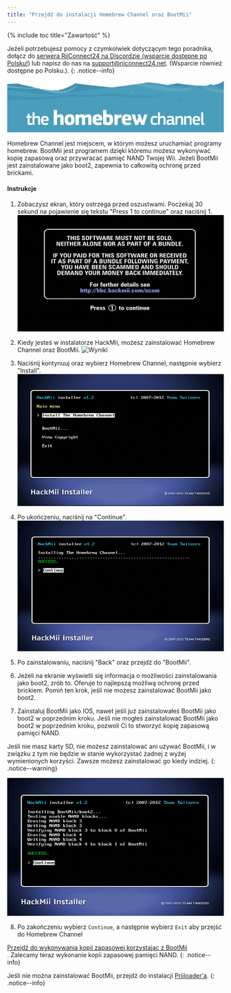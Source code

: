 ```yaml
---
title: "Przejdź do instalacji Homebrew Channel oraz BootMii"
---
```


{% include toc title="Zawartość" %}

Jeżeli potrzebujesz pomocy z czymkolwiek dotyczącym tego poradnika, dołącz do [serwera RiiConnect24 na Discordzie (wsparcie dostępne po Polsku!)](https://discord.gg/rc24) lub napisz do nas na [support@riiconnect24.net](mailto:support@riiconnect24.net). (Wsparcie również dostępne po Polsku.).
{: .notice--info}

![Logo HBC](/images/hbc.png)

Homebrew Channel jest miejscem, w którym możesz uruchamiać programy homebrew. BootMii jest programem dzięki któremu możesz wykonywać kopię zapasową oraz przywracać pamięć NAND Twojej Wii. Jeżeli BootMii jest zainstalowane jako boot2, zapewnia to całkowitą ochronę przed brickami.

#### Instrukcje

1. Zobaczysz ekran, który ostrzega przed oszustwami. Poczekaj 30 sekund na pojawienie się tekstu "Press 1 to continue" oraz naciśnij 1. ![Ekran z informacją o oszustwach](/images/Wii/ScamScreen.png)

2. Kiedy jesteś w instalatorze HackMii, możesz zainstalować Homebrew Channel oraz BootMii. ![Wyniki](/images/Wii/Results.png)

3. Naciśnij kontynuuj oraz wybierz Homebrew Channel, następnie wybierz "Install". ![Zainstaluj Homebrew Channel](/images/Wii/InstallHomebrewChannel.png)

4. Po ukończeniu, naciśnij na "Continue". ![Sukces podczas instalacji Homebrew Channel](/images/Wii/SuccessHBC.png)

5. Po zainstalowaniu, naciśnij "Back" oraz przejdź do "BootMii".
6. Jeżeli na ekranie wyświetli się informacja o możliwości zainstalowania jako boot2, zrób to. Oferuje to najlepszą możliwą ochronę przed brickiem. Pomiń ten krok, jeśli nie możesz zainstalować BootMii jako boot2.
7. Zainstaluj BootMii jako IOS, nawet jeśli już zainstalowałeś BootMii jako boot2 w poprzednim kroku. Jeśli nie mogłeś zainstalować BootMii jako boot2 w poprzednim kroku, pozwoli Ci to stworzyć kopię zapasową pamięci NAND.

Jeśli nie masz karty SD, nie możesz zainstalować ani używać BootMii, i w związku z tym nie będzie w stanie wykorzystać żadnej z wyżej wymienionych korzyści. Zawsze możesz zainstalować go kiedy indziej.
{: .notice--warning}

![Instalacja BootMii](/images/Wii/InstallBootMii.png)

8. Po zakończeniu wybierz `Continue`, a następnie wybierz `Exit` aby przejść do Homebrew Channel

[Przejdź do wykonywania kopii zapasowej korzystając z BootMii](bootmii)<br>. Zalecamy teraz wykonanie kopii zapasowej pamięci NAND.
{: .notice--info}

Jeśli nie można zainstalować BootMii, przejdź do instalacji [Priiloader'a](priiloader).
{: .notice--info}
